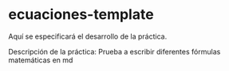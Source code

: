 # ecuaciones-template
Aquí se especificará el desarrollo de la práctica. 

Descripción de la práctica: Prueba a escribir diferentes fórmulas matemáticas en md
